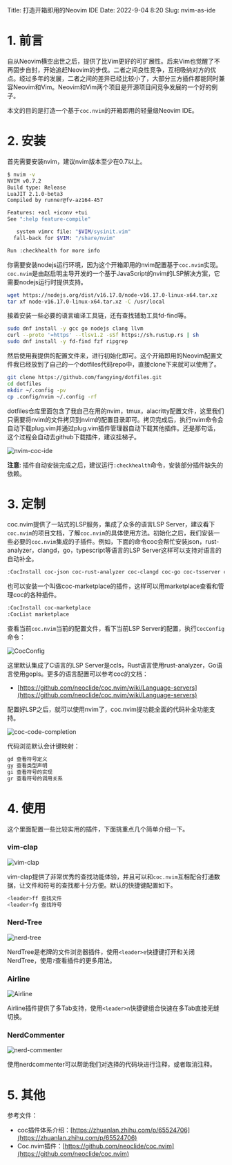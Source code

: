 Title: 打造开箱即用的Neovim IDE
Date: 2022-9-04 8:20
Slug: nvim-as-ide

# 1. 前言

自从Neovim横空出世之后，提供了比Vim更好的可扩展性。后来Vim也觉醒了不再固步自封，开始追赶Neovim的步伐。二者之间良性竞争，互相吸纳对方的优点。经过多年的发展，二者之间的差异已经比较小了，大部分三方插件都能同时兼容Neovim和Vim。Neovim和Vim两个项目是开源项目间竞争发展的一个好的例子。

本文的目的是打造一个基于`coc.nvim`的开箱即用的轻量级Neovim IDE。

# 2. 安装

首先需要安装nvim，建议nvim版本至少在0.7以上。

```bash
$ nvim -v
NVIM v0.7.2
Build type: Release
LuaJIT 2.1.0-beta3
Compiled by runner@fv-az164-457

Features: +acl +iconv +tui
See ":help feature-compile"

   system vimrc file: "$VIM/sysinit.vim"
  fall-back for $VIM: "/share/nvim"

Run :checkhealth for more info
```

你需要安装nodejs运行环境，因为这个开箱即用的nvim配置基于`coc.nvim`实现。`coc.nvim`是由赵启明主导开发的一个基于JavaScript的nvim的LSP解决方案，它需要nodejs运行时提供支持。

```bash
wget https://nodejs.org/dist/v16.17.0/node-v16.17.0-linux-x64.tar.xz
tar xf node-v16.17.0-linux-x64.tar.xz -C /usr/local
```

接着安装一些必要的语言编译工具链，还有查找辅助工具fd-find等。

```bash
sudo dnf install -y gcc go nodejs clang llvm
curl --proto '=https' --tlsv1.2 -sSf https://sh.rustup.rs | sh
sudo dnf install -y fd-find fzf ripgrep
```

然后使用我提供的配置文件来，进行初始化即可。这个开箱即用的Neovim配置文件我已经放到了自己的一个dotfiles代码repo中，直接clone下来就可以使用了。

```bash
git clone https://github.com/fangying/dotfiles.git
cd dotfiles
mkdir ~/.config -pv
cp .config/nvim ~/.config -rf
```

dotfiles仓库里面包含了我自己在用的nvim，tmux，alacritty配置文件，这里我们只需要将nvim的文件拷贝到nvim的配置目录即可。拷贝完成后，执行nvim命令会自动下载plug.vim并通过plug.vim插件管理器自动下载其他插件。还是那句话，这个过程会自动去github下载插件，建议挂梯子。

![nvim-coc-ide](../images/nvim-coc-ide.gif)

**注意**: 插件自动安装完成之后，建议运行`:checkhealth`命令，安装部分插件缺失的依赖。

# 3. 定制

coc.nvim提供了一站式的LSP服务，集成了众多的语言LSP Server，建议看下`coc.nvim`的项目文档，了解`coc.nvim`的具体使用方法。初始化之后，我们安装一些必要的`coc.nvim`集成的子插件。例如，下面的命令coc会帮忙安装json，rust-analyzer，clangd，go，typescript等语言的LSP Server这样可以支持对语言的自动补全。

```bash
:CocInstall coc-json coc-rust-analyzer coc-clangd coc-go coc-tsserver coc-yaml coc-snippets
```

也可以安装一个叫做coc-marketplace的插件，这样可以用marketplace查看和管理coc的各种插件。

```bash
:CocInstall coc-marketplace
:CocList marketplace
```

查看当前`coc.nvim`当前的配置文件，看下当前LSP Server的配置，执行`CocConfig`命令：

![CocConfig](../images/coc-config.png)

这里默认集成了C语言的LSP Server是ccls，Rust语言使用rust-analyzer，Go语言使用gopls。更多的语言配置可以参考coc的文档：

* [https://github.com/neoclide/coc.nvim/wiki/Language-servers](https://github.com/neoclide/coc.nvim/wiki/Language-servers)

配置好LSP之后，就可以使用nvim了，coc.nvim提功能全面的代码补全功能支持。

![coc-code-completion](../images/nvim-code-completion.gif)

代码浏览默认会计键映射：

```bash
gd 查看符号定义
gy 查看类型声明
gi 查看符号的实现
gr 查看符号的调用关系
```

# 4. 使用

这个里面配置一些比较实用的插件，下面挑重点几个简单介绍一下。

### vim-clap

![vim-clap](../images/vim-clap.png)

vim-clap提供了非常优秀的查找功能体验，并且可以和`coc.nvim`互相配合打通数据，让文件和符号的查找都十分方便。默认的快捷键配置如下。

```bash
<leader>ff 查找文件
<leader>fg 查找符号
```

### Nerd-Tree

![nerd-tree](../images/nerd-tree-plugin.png)

NerdTree是老牌的文件浏览器插件，使用`<leader>e`快捷键打开和关闭NerdTree，使用`?`查看插件的更多用法。

### Airline

![Airline](../images/airline-plugin.png)

Airline插件提供了多Tab支持，使用`<leader>n`快捷键组合快速在多Tab直接无缝切换。

### NerdCommenter

![nerd-commenter](../images/nerd-commenter-plugin.png)

使用nerdcommenter可以帮助我们对选择的代码块进行注释，或者取消注释。

# 5. 其他

参考文件：

* coc插件体系介绍：[https://zhuanlan.zhihu.com/p/65524706](https://zhuanlan.zhihu.com/p/65524706)
* Coc.nvim插件：[https://github.com/neoclide/coc.nvim](https://github.com/neoclide/coc.nvim)
